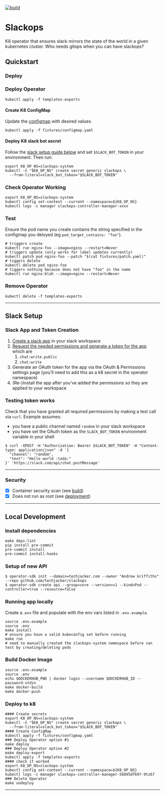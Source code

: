 [![build](https://github.com/techjacker/slackops/actions/workflows/build.yml/badge.svg)](https://github.com/techjacker/slackops/actions/workflows/build.yml)
# Slackops
K8 operator that ensures slack mirrors the state of the world in a given kubernetes cluster. Who needs gitops when you can have slackops?

## Quickstart
### Deploy

### Deploy Operator
```shell
kubectl apply -f templates-exports
```
#### Create K8 ConfigMap
Update the [configmap](fixtures/configmap.yaml) with desired values.
```shell
kubectl apply -f fixtures/configmap.yaml
```
#### Deploy K8 slack bot secret
Follow the [slack setup guide below](#slack-setup) and set `$SLACK_BOT_TOKEN` in your environment. Then run:
```shell
export K8_OP_NS=slackops-system
kubectl -n "$K8_OP_NS" create secret generic slackops \
  --from-literal=slack_bot_token="$SLACK_BOT_TOKEN"
```
### Check Operator Working
```shell
export K8_OP_NS=slackops-system
kubectl config set-context --current --namespace=${K8_OP_NS}
kubectl logs -c manager slackops-controller-manager-xxxx
```
### Test
Ensure the pod name you create contains the string specified in the configmap you deloyed (eg `pod_target_contains: "foo"`).
```shell
# triggers create
kubectl run nginx-foo --image=nginx --restart=Never
# triggers update (only works for label updates currently)
kubectl patch pod nginx-foo --patch "$(cat fixtures/patch.yaml)"
# tiggers delete
kubectl delete pod nginx-foo
# tiggers nothing because does not have "foo" in the name
kubectl run nginx-blah --image=nginx --restart=Never
```
### Remove Operator
```shell
kubectl delete -f templates-exports
```
---------------------------------------------------------
## Slack Setup
### Slack App and Token Creation
1. [Create a slack app](https://api.slack.com/start/overview#creating) in your slack workspace
2. [Request the needed permissions and generate a token for the app](https://api.slack.com/messaging/sending#permissions) which are
   1. `chat:write.public`
   2. `chat:write`
3. Generate an OAuth token for the app via the OAuth & Permissions settings page (you'll need to add this as a k8 secret in the operator namespace)
4. (Re-)Install the app after you've added the permissions so they are applied to your workspace

### Testing token works
Check that you have granted all required permissions by making a test call via `curl`.
Example assumes:
- you have a public channel named `random` in your slack workspace
- you have set the OAuth token as the `SLACK_BOT_TOKEN`  environment variable in your shell
```shell
$ curl -XPOST -H "Authorization: Bearer $SLACK_BOT_TOKEN" -H "Content-type: application/json" -d '{
  "channel": "random",
  "text": "Hello world :tada:"
}' 'https://slack.com/api/chat.postMessage'
```

---------------------------------------------------------

### Security
- [x] Container security scan (see [build](.github/workflows/build.yml))
- [x] Does not run as root (see [deployment](config/manager/manager.yaml))

---------------------------------------------------------
## Local Development
### Install dependencies
```
make deps-lint
pip install pre-commit
pre-commit install
pre-commit install-hooks
```
### Setup of new API
```shell
$ operator-sdk init --domain=techjacker.com --owner "Andrew Griffiths" --repo github.com/techjacker/slackops
$ operator-sdk create api --group=core --version=v1 --kind=Pod --controller=true --resource=false
```
### Running app locally
Create a .`env` file and populate with the env vars listed in `.env.example`.
```shell
source .env.example
source .env
make install
# ensure you have a valid kubeconfig set before running
make run
# need to manually created the slackops-system namespace before can test by creating/deleting pods
```
### Build Docker Image
```
source .env.example
source .env
echo $DOCKERHUB_PWD | docker login --username $DOCKERHUB_ID --password-stdin
make docker-build
make docker-push
```

### Deploy to k8
```shell
#### Create secrets
export K8_OP_NS=slackops-system
kubectl -n "$K8_OP_NS" create secret generic slackops \
  --from-literal=slack_bot_token="$SLACK_BOT_TOKEN"
#### Create ConfigMap
kubectl apply -f fixtures/configmap.yaml
### Deploy Operator option #1
make deploy
### Deploy Operator option #2
make deploy-export
kubectl apply -f templates-exports
#### check it worked
export K8_OP_NS=slackops-system
kubectl config set-context --current --namespace=${K8_OP_NS}
kubectl logs -c manager slackops-controller-manager-56895df697-9tz67
### Delete Operator
make undeploy
```

--------------------------------
